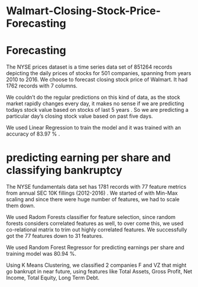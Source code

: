 # Walmart-Closing-Stock-Price-Forecasting

# Forecasting 
The NYSE prices dataset is a time series data set of 851264 records depicting the daily prices of stocks for 501 companies, spanning from years 2010 to 2016.
We choose to forecast closing stock price of Walmart. It had 1762 records with 7 columns.

We couldn’t do the regular predictions on this kind of data, as the stock market rapidly changes every day, it makes no sense if we are predicting todays stock value based on stocks of last 5 years .
So we are predicting a particular day’s closing stock value based on past five days. 

We used Linear Regression to train the model and it was trained with an accuracy of 83.97 % .

# predicting earning per share and classifying bankruptcy
The NYSE fundamentals data set has 1781 records with 77  feature metrics from annual SEC 10K fillings (2012-2016) .
We started of with Min-Max scaling and since there were huge number of features, we had to scale them down. 

We used Radom Forests classifier for feature selection, since random forests considers correlated features as well, to over come this, we used co-relational matrix to trim out highly correlated features. We successfully got the 77 features down to 31  features. 

We used Random Forest Regressor for predicting earnings per share and training model was 80.94 %.

Using K Means Clustering, we classified 2 companies F and VZ that might go bankrupt in near future, using features like Total Assets, Gross Profit, Net Income, Total Equity, Long Term Debt.

